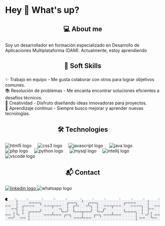 <h1 align="left">Hey 👋 What's up?</h1>

###

<h2 align="center">💻 About me</h2>

###

<p align="left">Soy un desarrollador en formación especializado en Desarrollo de Aplicaciones Multiplataforma (DAM). Actualmente, estoy aprendiendo</p>

###

<h2 align="center">🌟 Soft Skills</h2>

###

<p align="left">✨ Trabajo en equipo - Me gusta colaborar con otros para lograr objetivos comunes.<br>📚 Resolución de problemas -  Me encanta encontrar soluciones eficientes a desafíos técnicos.<br>🎯 Creatividad - Disfruto diseñando ideas innovadoras para proyectos.<br>🎲 Aprendizaje continuo - Siempre busco mejorar y aprender nuevas tecnologías.</p>

###

<h2 align="center">🛠️ Technologies</h2>

###

<div align="left">
  <img src="https://cdn.jsdelivr.net/gh/devicons/devicon/icons/html5/html5-original.svg" height="40" alt="html5 logo"  />
  <img width="12" />
  <img src="https://cdn.jsdelivr.net/gh/devicons/devicon/icons/css3/css3-original.svg" height="40" alt="css3 logo"  />
  <img width="12" />
  <img src="https://cdn.simpleicons.org/javascript/F7DF1E" height="40" alt="javascript logo"  />
  <img width="12" />
  <img src="https://cdn.jsdelivr.net/gh/devicons/devicon/icons/java/java-original.svg" height="40" alt="java logo"  />
  <img width="12" />
  <img src="https://cdn.jsdelivr.net/gh/devicons/devicon/icons/php/php-original.svg" height="40" alt="php logo"  />
  <img width="12" />
  <img src="https://cdn.jsdelivr.net/gh/devicons/devicon/icons/python/python-original.svg" height="40" alt="python logo"  />
  <img width="12" />
  <img src="https://cdn.jsdelivr.net/gh/devicons/devicon/icons/mysql/mysql-original.svg" height="40" alt="mysql logo"  />
  <img width="12" />
  <img src="https://cdn.jsdelivr.net/gh/devicons/devicon/icons/intellij/intellij-original.svg" height="40" alt="intellij logo"  />
  <img width="12" />
  <img src="https://cdn.jsdelivr.net/gh/devicons/devicon/icons/vscode/vscode-original.svg" height="40" alt="vscode logo"  />
</div>

###

<h2 align="center">📬 Contact</h2>

###

<div align="left">
  <a href="https://www.linkedin.com/in/david-antonio-palma-flores-71316a266/" target="_blank">
    <img src="https://raw.githubusercontent.com/maurodesouza/profile-readme-generator/master/src/assets/icons/social/linkedin/default.svg" width="52" height="40" alt="linkedin logo"  />
  </a>
  <img src="https://raw.githubusercontent.com/maurodesouza/profile-readme-generator/master/src/assets/icons/social/whatsapp/default.svg" width="52" height="40" alt="whatsapp logo"  />
</div>

###

<picture>
  <source media="(prefers-color-scheme: dark)" srcset="https://raw.githubusercontent.com/palmasd/palmasd/output/pacman-contribution-graph-dark.svg">
  <source media="(prefers-color-scheme: light)" srcset="https://raw.githubusercontent.com/palmasd/palmasd/output/pacman-contribution-graph.svg">
  <img alt="pacman contribution graph" src="https://raw.githubusercontent.com/palmasd/palmasd/output/pacman-contribution-graph.svg">
</picture>

###
